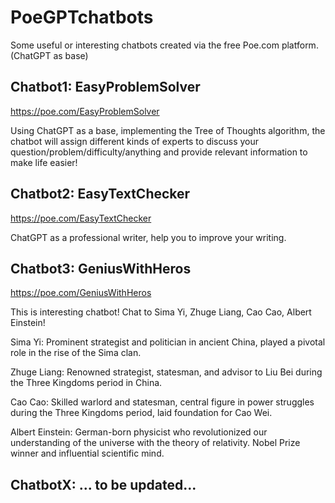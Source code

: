 # PoeGPTchatbots
Some useful or interesting chatbots created via the free Poe.com platform. (ChatGPT as base)


## Chatbot1: EasyProblemSolver
https://poe.com/EasyProblemSolver

Using ChatGPT as a base, implementing the Tree of Thoughts algorithm, the chatbot will assign different kinds of experts to discuss your question/problem/difficulty/anything and provide relevant information to make life easier!

## Chatbot2: EasyTextChecker
https://poe.com/EasyTextChecker

ChatGPT as a professional writer, help you to improve your writing.

## Chatbot3: GeniusWithHeros
https://poe.com/GeniusWithHeros

This is interesting chatbot! Chat to Sima Yi, Zhuge Liang, Cao Cao, Albert Einstein!

Sima Yi: Prominent strategist and politician in ancient China, played a pivotal role in the rise of the Sima clan.

Zhuge Liang: Renowned strategist, statesman, and advisor to Liu Bei during the Three Kingdoms period in China.

Cao Cao: Skilled warlord and statesman, central figure in power struggles during the Three Kingdoms period, laid foundation for Cao Wei.

Albert Einstein: German-born physicist who revolutionized our understanding of the universe with the theory of relativity. Nobel Prize winner and influential scientific mind.

## ChatbotX: ... to be updated...
